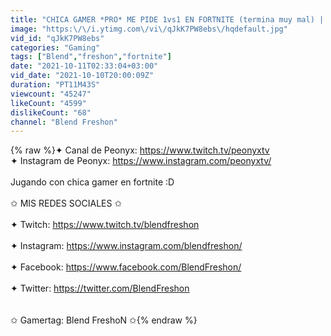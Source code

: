 ```yaml
---
title: "CHICA GAMER *PRO* ME PIDE 1vs1 EN FORTNITE (termina muy mal) | Blend Freshon"
image: "https:\/\/i.ytimg.com\/vi\/qJkK7PW8ebs\/hqdefault.jpg"
vid_id: "qJkK7PW8ebs"
categories: "Gaming"
tags: ["Blend","freshon","fortnite"]
date: "2021-10-11T02:33:04+03:00"
vid_date: "2021-10-10T20:00:09Z"
duration: "PT11M43S"
viewcount: "45247"
likeCount: "4599"
dislikeCount: "68"
channel: "Blend Freshon"
---
```

{% raw %}✦ Canal de Peonyx: <a rel="nofollow" target="blank" href="https://www.twitch.tv/peonyxtv">https://www.twitch.tv/peonyxtv</a><br />✦ Instagram de Peonyx: <a rel="nofollow" target="blank" href="https://www.instagram.com/peonyxtv/">https://www.instagram.com/peonyxtv/</a><br /><br />Jugando con chica gamer en fortnite :D <br /><br />✩ MIS REDES SOCIALES ✩<br /><br />✦ Twitch: <a rel="nofollow" target="blank" href="https://www.twitch.tv/blendfreshon">https://www.twitch.tv/blendfreshon</a><br /><br />✦ Instagram: <a rel="nofollow" target="blank" href="https://www.instagram.com/blendfreshon/">https://www.instagram.com/blendfreshon/</a><br /><br />✦ Facebook: <a rel="nofollow" target="blank" href="https://www.facebook.com/BlendFreshon/">https://www.facebook.com/BlendFreshon/</a><br /> <br />✦ Twitter: <a rel="nofollow" target="blank" href="https://twitter.com/BlendFreshon">https://twitter.com/BlendFreshon</a><br /><br /><br />                                   ✩ Gamertag: Blend FreshoN ✩{% endraw %}
